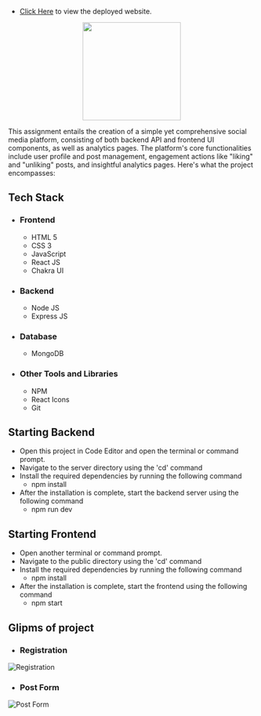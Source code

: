 * [Click Here](https://86agency.vercel.app/) to view the deployed website.
 <p align="center"><img  width="200" src="blob:https://imgur.com/a/VsJ8wkT"/img> </p>
<p>

<p>
This assignment entails the creation of a simple yet comprehensive social media platform, consisting of both backend API and frontend UI components, as well as analytics pages. The platform's core functionalities include user profile and post management, engagement actions like "liking" and "unliking" posts, and insightful analytics pages. Here's what the project encompasses:
</p>

## Tech Stack
 - ### Frontend 
   * HTML 5
   * CSS 3
   * JavaScript
   * React JS
   * Chakra UI

 - ### Backend

   * Node JS
   * Express JS

 - ### Database
   * MongoDB

 - ### Other Tools and Libraries 
   * NPM
   * React Icons
   * Git

## Starting Backend
 - Open this project in Code Editor and open the terminal or command prompt.
 - Navigate to the server directory using the 'cd' command
 - Install the required dependencies by running the following command
   - npm install
 - After the installation is complete, start the backend server using the following command
   - npm run dev

## Starting Frontend
 - Open another terminal or command prompt.
 - Navigate to the public directory using the 'cd' command
 - Install the required dependencies by running the following command
   - npm install
 - After the installation is complete, start the frontend using the following command
   - npm start

## Glipms of project

   - ### Registration
<img src="https://i.imgur.com/TG4p5cC.png" alt="Registration" />



   - ### Post Form 
<img src="blob:https://imgur.com/a/SgBoYFx" alt="Post Form" />



